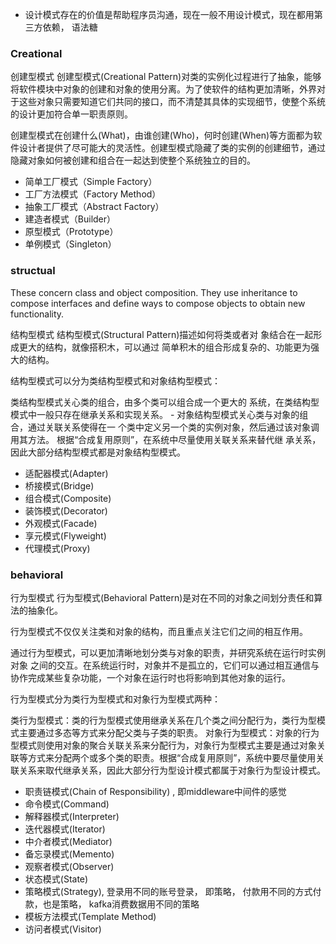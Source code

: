 
* 设计模式存在的价值是帮助程序员沟通，现在一般不用设计模式，现在都用第三方依赖， 语法糖


### Creational

创建型模式
创建型模式(Creational Pattern)对类的实例化过程进行了抽象，能够将软件模块中对象的创建和对象的使用分离。为了使软件的结构更加清晰，外界对于这些对象只需要知道它们共同的接口，而不清楚其具体的实现细节，使整个系统的设计更加符合单一职责原则。

创建型模式在创建什么(What)，由谁创建(Who)，何时创建(When)等方面都为软件设计者提供了尽可能大的灵活性。创建型模式隐藏了类的实例的创建细节，通过隐藏对象如何被创建和组合在一起达到使整个系统独立的目的。


* 简单工厂模式（Simple Factory）
* 工厂方法模式（Factory Method）
* 抽象工厂模式（Abstract Factory）
* 建造者模式（Builder）
* 原型模式（Prototype）
* 单例模式（Singleton）

### structual

These concern class and object composition. They use inheritance to compose interfaces and define ways to compose objects to obtain new functionality.

结构型模式
结构型模式(Structural Pattern)描述如何将类或者对 象结合在一起形成更大的结构，就像搭积木，可以通过 简单积木的组合形成复杂的、功能更为强大的结构。

结构型模式可以分为类结构型模式和对象结构型模式：

类结构型模式关心类的组合，由多个类可以组合成一个更大的
系统，在类结构型模式中一般只存在继承关系和实现关系。 - 对象结构型模式关心类与对象的组合，通过关联关系使得在一 个类中定义另一个类的实例对象，然后通过该对象调用其方法。 根据“合成复用原则”，在系统中尽量使用关联关系来替代继 承关系，因此大部分结构型模式都是对象结构型模式。


* 适配器模式(Adapter)
* 桥接模式(Bridge)
* 组合模式(Composite)
* 装饰模式(Decorator)
* 外观模式(Facade)
* 享元模式(Flyweight)
* 代理模式(Proxy)

### behavioral


行为型模式
行为型模式(Behavioral Pattern)是对在不同的对象之间划分责任和算法的抽象化。

行为型模式不仅仅关注类和对象的结构，而且重点关注它们之间的相互作用。

通过行为型模式，可以更加清晰地划分类与对象的职责，并研究系统在运行时实例对象 之间的交互。在系统运行时，对象并不是孤立的，它们可以通过相互通信与协作完成某些复杂功能，一个对象在运行时也将影响到其他对象的运行。

行为型模式分为类行为型模式和对象行为型模式两种：

类行为型模式：类的行为型模式使用继承关系在几个类之间分配行为，类行为型模式主要通过多态等方式来分配父类与子类的职责。
对象行为型模式：对象的行为型模式则使用对象的聚合关联关系来分配行为，对象行为型模式主要是通过对象关联等方式来分配两个或多个类的职责。根据“合成复用原则”，系统中要尽量使用关联关系来取代继承关系，因此大部分行为型设计模式都属于对象行为型设计模式。

* 职责链模式(Chain of Responsibility) , 即middleware中间件的感觉
* 命令模式(Command)
* 解释器模式(Interpreter)
* 迭代器模式(Iterator)
* 中介者模式(Mediator)
* 备忘录模式(Memento)
* 观察者模式(Observer)
* 状态模式(State)
* 策略模式(Strategy), 登录用不同的账号登录， 即策略， 付款用不同的方式付款，也是策略， kafka消费数据用不同的策略
* 模板方法模式(Template Method)
* 访问者模式(Visitor)